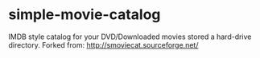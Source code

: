 # simple-movie-catalog
IMDB style catalog for your DVD/Downloaded movies stored a hard-drive directory. Forked from: http://smoviecat.sourceforge.net/
